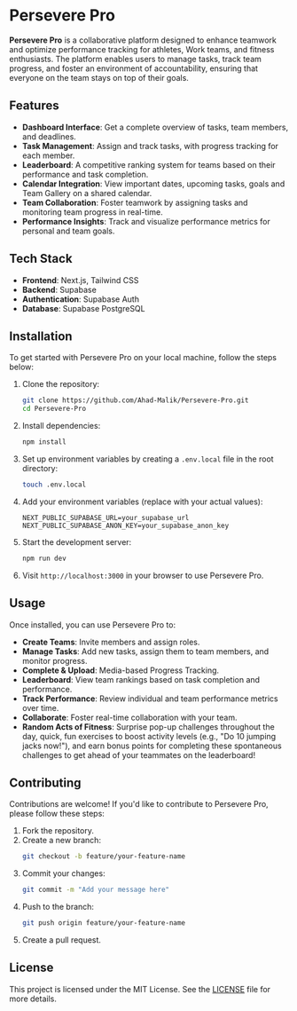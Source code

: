 # Persevere Pro

**Persevere Pro** is a collaborative platform designed to enhance teamwork and optimize performance tracking for athletes, Work teams, and fitness enthusiasts. The platform enables users to manage tasks, track team progress, and foster an environment of accountability, ensuring that everyone on the team stays on top of their goals.

## Features

- **Dashboard Interface**: Get a complete overview of tasks, team members, and deadlines.
- **Task Management**: Assign and track tasks, with progress tracking for each member.
- **Leaderboard**: A competitive ranking system for teams based on their performance and task completion.
- **Calendar Integration**: View important dates, upcoming tasks, goals and Team Gallery on a shared calendar.
- **Team Collaboration**: Foster teamwork by assigning tasks and monitoring team progress in real-time.
- **Performance Insights**: Track and visualize performance metrics for personal and team goals.

## Tech Stack

- **Frontend**: Next.js, Tailwind CSS
- **Backend**: Supabase
- **Authentication**: Supabase Auth
- **Database**: Supabase PostgreSQL

## Installation

To get started with Persevere Pro on your local machine, follow the steps below:

1. Clone the repository:
   ```bash
   git clone https://github.com/Ahad-Malik/Persevere-Pro.git
   cd Persevere-Pro
   ```

2. Install dependencies:
   ```bash
   npm install
   ```

3. Set up environment variables by creating a `.env.local` file in the root directory:
   ```bash
   touch .env.local
   ```

4. Add your environment variables (replace with your actual values):
   ```
   NEXT_PUBLIC_SUPABASE_URL=your_supabase_url
   NEXT_PUBLIC_SUPABASE_ANON_KEY=your_supabase_anon_key
   ```

5. Start the development server:
   ```bash
   npm run dev
   ```

6. Visit `http://localhost:3000` in your browser to use Persevere Pro.

## Usage

Once installed, you can use Persevere Pro to:
- **Create Teams**: Invite members and assign roles.
- **Manage Tasks**: Add new tasks, assign them to team members, and monitor progress.
- **Complete & Upload**: Media-based Progress Tracking.
- **Leaderboard**: View team rankings based on task completion and performance.
- **Track Performance**: Review individual and team performance metrics over time.
- **Collaborate**: Foster real-time collaboration with your team.
- **Random Acts of Fitness**: Surprise pop-up challenges throughout the day, quick, fun exercises to boost activity levels (e.g., "Do 10 jumping jacks now!"),  and earn bonus points for completing these spontaneous challenges to get ahead of your teammates on the leaderboard!

## Contributing

Contributions are welcome! If you'd like to contribute to Persevere Pro, please follow these steps:

1. Fork the repository.
2. Create a new branch:
   ```bash
   git checkout -b feature/your-feature-name
   ```
3. Commit your changes:
   ```bash
   git commit -m "Add your message here"
   ```
4. Push to the branch:
   ```bash
   git push origin feature/your-feature-name
   ```
5. Create a pull request.

## License

This project is licensed under the MIT License. See the [LICENSE](LICENSE) file for more details.

